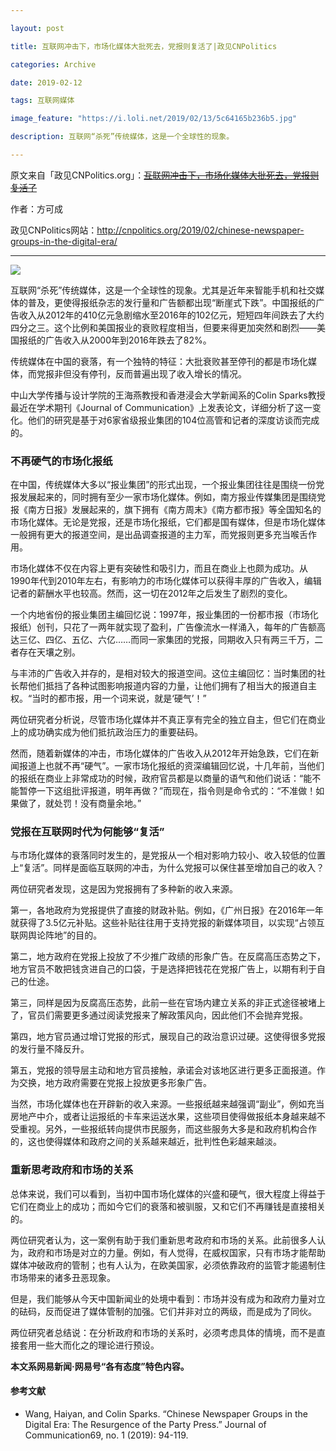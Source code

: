 ```yaml
---

layout: post

title: 互联网冲击下，市场化媒体大批死去，党报则复活了|政见CNPolitics

categories: Archive

date: 2019-02-12

tags: 互联网媒体

image_feature: "https://i.loli.net/2019/02/13/5c64165b236b5.jpg"

description: 互联网“杀死”传统媒体，这是一个全球性的现象。

---
```


原文来自「政见CNPolitics.org」：~~[互联网冲击下，市场化媒体大批死去，党报则复活了](https://mp.weixin.qq.com/s/KniX7P5ETn8w43WXNzWW6Q)~~

作者：方可成

政见CNPolitics网站：<http://cnpolitics.org/2019/02/chinese-newspaper-groups-in-the-digital-era/>

---

![](https://i.loli.net/2019/02/13/5c64165b236b5.jpg)

互联网“杀死”传统媒体，这是一个全球性的现象。尤其是近年来智能手机和社交媒体的普及，更使得报纸杂志的发行量和广告额都出现“断崖式下跌”。中国报纸的广告收入从2012年的410亿元急剧缩水至2016年的102亿元，短短四年间跌去了大约四分之三。这个比例和美国报业的衰败程度相当，但要来得更加突然和剧烈——美国报纸的广告收入从2000年到2016年跌去了82%。

传统媒体在中国的衰落，有一个独特的特征：大批衰败甚至停刊的都是市场化媒体，而党报非但没有停刊，反而普遍出现了收入增长的情况。

中山大学传播与设计学院的王海燕教授和香港浸会大学新闻系的Colin Sparks教授最近在学术期刊《Journal of Communication》上发表论文，详细分析了这一变化。他们的研究是基于对6家省级报业集团的104位高管和记者的深度访谈而完成的。

### 不再硬气的市场化报纸

在中国，传统媒体大多以“报业集团”的形式出现，一个报业集团往往是围绕一份党报发展起来的，同时拥有至少一家市场化媒体。例如，南方报业传媒集团是围绕党报《南方日报》发展起来的，旗下拥有《南方周末》《南方都市报》等全国知名的市场化媒体。无论是党报，还是市场化报纸，它们都是国有媒体，但是市场化媒体一般拥有更大的报道空间，是出品调查报道的主力军，而党报则更多充当喉舌作用。

市场化媒体不仅在内容上更有突破性和吸引力，而且在商业上也颇为成功。从1990年代到2010年左右，有影响力的市场化媒体可以获得丰厚的广告收入，编辑记者的薪酬水平也较高。然而，这一切在2012年之后发生了剧烈的变化。

一个内地省份的报业集团主编回忆说：1997年，报业集团的一份都市报（市场化报纸）创刊，只花了一两年就实现了盈利，广告像流水一样涌入，每年的广告额高达三亿、四亿、五亿、六亿……而同一家集团的党报，同期收入只有两三千万，二者存在天壤之别。

与丰沛的广告收入并存的，是相对较大的报道空间。这位主编回忆：当时集团的社长帮他们抵挡了各种试图影响报道内容的力量，让他们拥有了相当大的报道自主权。“当时的都市报，用一个词来说，就是‘硬气’！”

两位研究者分析说，尽管市场化媒体并不真正享有完全的独立自主，但它们在商业上的成功确实成为他们抵抗政治压力的重要砝码。

然而，随着新媒体的冲击，市场化媒体的广告收入从2012年开始急跌，它们在新闻报道上也就不再“硬气”。一家市场化报纸的资深编辑回忆说，十几年前，当他们的报纸在商业上非常成功的时候，政府官员都是以商量的语气和他们说话：“能不能暂停一下这组批评报道，明年再做？”而现在，指令则是命令式的：“不准做！如果做了，就处罚！没有商量余地。”

### 党报在互联网时代为何能够“复活”

与市场化媒体的衰落同时发生的，是党报从一个相对影响力较小、收入较低的位置上“复活”。同样是面临互联网的冲击，为什么党报可以保住甚至增加自己的收入？

两位研究者发现，这是因为党报拥有了多种新的收入来源。

第一，各地政府为党报提供了直接的财政补贴。例如，《广州日报》在2016年一年就获得了3.5亿元补贴。这些补贴往往用于支持党报的新媒体项目，以实现“占领互联网舆论阵地”的目的。

第二，地方政府在党报上投放了不少推广政绩的形象广告。在反腐高压态势之下，地方官员不敢把钱贪进自己的口袋，于是选择把钱花在党报广告上，以期有利于自己的仕途。

第三，同样是因为反腐高压态势，此前一些在官场内建立关系的非正式途径被堵上了，官员们需要更多通过阅读党报来了解政策风向，因此他们不会抛弃党报。

第四，地方官员通过增订党报的形式，展现自己的政治意识过硬。这使得很多党报的发行量不降反升。

第五，党报的领导层主动和地方官员接触，承诺会对该地区进行更多正面报道。作为交换，地方政府需要在党报上投放更多形象广告。

当然，市场化媒体也在开辟新的收入来源。一些报纸越来越强调“副业”，例如充当房地产中介，或者让运报纸的卡车来运送水果，这些项目使得做报纸本身越来越不受重视。另外，一些报纸转向提供市民服务，而这些服务大多是和政府机构合作的，这也使得媒体和政府之间的关系越来越近，批判性色彩越来越淡。

### 重新思考政府和市场的关系

总体来说，我们可以看到，当初中国市场化媒体的兴盛和硬气，很大程度上得益于它们在商业上的成功；而如今它们的衰落和被驯服，又和它们不再赚钱是直接相关的。

两位研究者认为，这一案例有助于我们重新思考政府和市场的关系。此前很多人认为，政府和市场是对立的力量。例如，有人觉得，在威权国家，只有市场才能帮助媒体冲破政府的管制；也有人认为，在欧美国家，必须依靠政府的监管才能遏制住市场带来的诸多丑恶现象。

但是，我们能够从今天中国新闻业的处境中看到：市场并没有成为和政府力量对立的砝码，反而促进了媒体管制的加强。它们并非对立的两级，而是成为了同伙。

两位研究者总结说：在分析政府和市场的关系时，必须考虑具体的情境，而不是直接套用一些大而化之的理论进行预设。

**本文系网易新闻·网易号“各有态度”特色内容。**

#### 参考文献

* Wang, Haiyan, and Colin Sparks. “Chinese Newspaper Groups in the Digital Era: The Resurgence of the Party Press.” Journal of Communication69, no. 1 (2019): 94-119.
